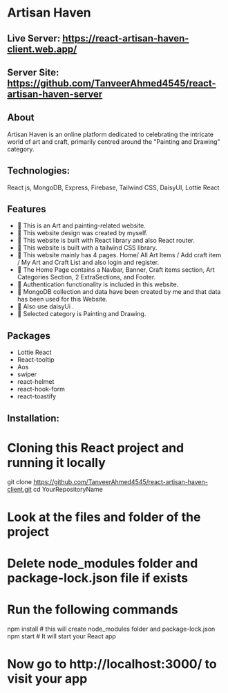 # Artisan Haven


## Live Server: https://react-artisan-haven-client.web.app/
## Server Site: https://github.com/TanveerAhmed4545/react-artisan-haven-server


## About
Artisan Haven is an online platform dedicated to celebrating the intricate world of art and craft, primarily centred around the "Painting and Drawing" category. 
## Technologies:
React js, MongoDB, Express, Firebase, Tailwind CSS, DaisyUI, Lottie React

 ##  Features
- 📝 This is an Art and painting-related website.
- 📝 This website design was created by myself.
- 📝 This website is built with React library and also React router.
- 📝 This website is built with a tailwind CSS library.
- 📝 This website mainly has 4 pages. Home/ All Art Items / Add craft item / My Art and Craft List and also login and register.
- 📝 The Home Page contains a Navbar, Banner, Craft items section, Art Categories Section, 2 ExtraSections, and Footer.
- 📝  Authentication functionality is included in this website.
- 📝 MongoDB collection and data have been created by me and that data has been used for this Website.
- 📝 Also use daisyUi .
- 📝 Selected category is Painting and Drawing.

##  Packages

- Lottie React
- React-tooltip
- Aos
- swiper
- react-helmet
- react-hook-form
- react-toastify

## Installation:

# Cloning this React project and running it locally

git clone https://github.com/TanveerAhmed4545/react-artisan-haven-client.git
cd YourRepositoryName

# Look at the files and folder of the project
# Delete node_modules folder and package-lock.json file if exists

# Run the following commands
npm install # this will create node_modules folder and package-lock.json
npm start # It will start your React app

# Now go to http://localhost:3000/ to visit your app
